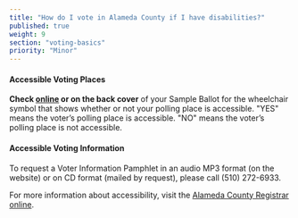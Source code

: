 ```yaml
---
title: "How do I vote in Alameda County if I have disabilities?"
published: true
weight: 9
section: "voting-basics"
priority: "Minor"
---
```


#### Accessible Voting Places  

**Check [online](http://www.acgov.org/rov_app/pollinglist/) or on the back cover** of your Sample Ballot for the wheelchair symbol that shows whether or not your polling place is accessible. "YES" means the voter’s polling place is accessible. "NO" means the voter’s polling place is not accessible.  

#### Accessible Voting Information   

To request a Voter Information Pamphlet in an audio MP3 format (on the website) or on CD format (mailed by request), please call (510) 272-6933.  

For more information about accessibility, visit the [Alameda County Registrar online](https://www.acvote.org/accessibility).
